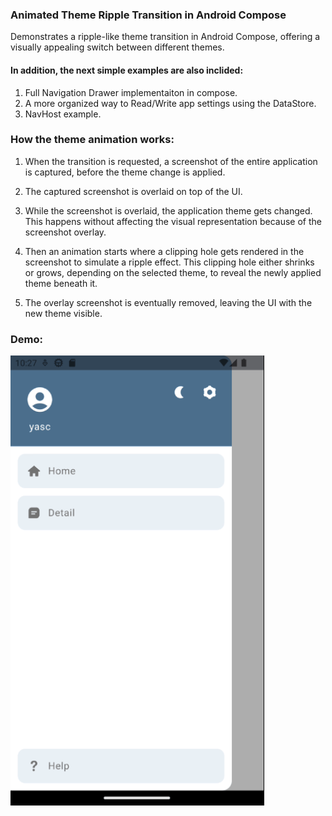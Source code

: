 ### Animated Theme Ripple Transition in Android Compose

Demonstrates a ripple-like theme transition in Android Compose, offering a visually appealing
switch between different themes.

#### In addition, the next simple examples are also inclided:
1. Full Navigation Drawer implementaiton in compose.
2. A more organized way to Read/Write app settings using the DataStore.
3. NavHost example.

### How the theme animation works:
1. When the transition is requested, a screenshot of the entire application is captured,
   before the theme change is applied.

2. The captured screenshot is overlaid on top of the UI.

3. While the screenshot is overlaid, the application theme gets changed.
   This happens without affecting the visual representation because of the screenshot overlay.

4. Then an animation starts where a clipping hole gets rendered in the screenshot to
   simulate a ripple effect. This clipping hole either shrinks or grows,
   depending on the selected theme, to reveal the newly applied theme beneath it.

5. The overlay screenshot is eventually removed, leaving the UI with the new theme visible.

### Demo:
![Demo](demo.gif)

